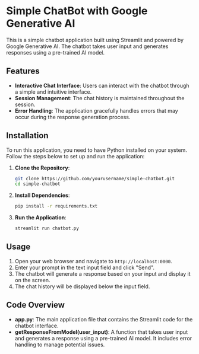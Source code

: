 # Simple ChatBot with Google Generative AI

This is a simple chatbot application built using Streamlit and powered by Google Generative AI. The chatbot takes user input and generates responses using a pre-trained AI model.

## Features

- **Interactive Chat Interface**: Users can interact with the chatbot through a simple and intuitive interface.
- **Session Management**: The chat history is maintained throughout the session.
- **Error Handling**: The application gracefully handles errors that may occur during the response generation process.

## Installation

To run this application, you need to have Python installed on your system. Follow the steps below to set up and run the application:

1. **Clone the Repository**:
    ```bash
    git clone https://github.com/yourusername/simple-chatbot.git
    cd simple-chatbot
    ```

2. **Install Dependencies**:
    ```bash
    pip install -r requirements.txt
    ```

3. **Run the Application**:
    ```bash
    streamlit run chatbot.py
    ```

## Usage

1. Open your web browser and navigate to `http://localhost:0000`.
2. Enter your prompt in the text input field and click "Send".
3. The chatbot will generate a response based on your input and display it on the screen.
4. The chat history will be displayed below the input field.

## Code Overview

- **app.py**: The main application file that contains the Streamlit code for the chatbot interface.
- **getResponseFromModel(user_input)**: A function that takes user input and generates a response using a pre-trained AI model. It includes error handling to manage potential issues.


